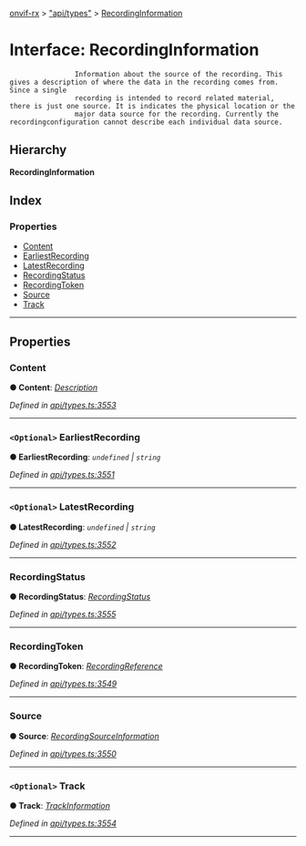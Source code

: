 [onvif-rx](../README.md) > ["api/types"](../modules/_api_types_.md) > [RecordingInformation](../interfaces/_api_types_.recordinginformation.md)

# Interface: RecordingInformation

```
                Information about the source of the recording. This gives a description of where the data in the recording comes from. Since a single
                recording is intended to record related material, there is just one source. It is indicates the physical location or the
                major data source for the recording. Currently the recordingconfiguration cannot describe each individual data source.
```

## Hierarchy

**RecordingInformation**

## Index

### Properties

* [Content](_api_types_.recordinginformation.md#content)
* [EarliestRecording](_api_types_.recordinginformation.md#earliestrecording)
* [LatestRecording](_api_types_.recordinginformation.md#latestrecording)
* [RecordingStatus](_api_types_.recordinginformation.md#recordingstatus)
* [RecordingToken](_api_types_.recordinginformation.md#recordingtoken)
* [Source](_api_types_.recordinginformation.md#source)
* [Track](_api_types_.recordinginformation.md#track)

---

## Properties

<a id="content"></a>

###  Content

**● Content**: *[Description](../modules/_api_types_.md#description)*

*Defined in [api/types.ts:3553](https://github.com/patrickmichalina/onvif-rx/blob/034e4d6/src/api/types.ts#L3553)*

___
<a id="earliestrecording"></a>

### `<Optional>` EarliestRecording

**● EarliestRecording**: *`undefined` \| `string`*

*Defined in [api/types.ts:3551](https://github.com/patrickmichalina/onvif-rx/blob/034e4d6/src/api/types.ts#L3551)*

___
<a id="latestrecording"></a>

### `<Optional>` LatestRecording

**● LatestRecording**: *`undefined` \| `string`*

*Defined in [api/types.ts:3552](https://github.com/patrickmichalina/onvif-rx/blob/034e4d6/src/api/types.ts#L3552)*

___
<a id="recordingstatus"></a>

###  RecordingStatus

**● RecordingStatus**: *[RecordingStatus](../enums/_api_types_.recordingstatus.md)*

*Defined in [api/types.ts:3555](https://github.com/patrickmichalina/onvif-rx/blob/034e4d6/src/api/types.ts#L3555)*

___
<a id="recordingtoken"></a>

###  RecordingToken

**● RecordingToken**: *[RecordingReference](../modules/_api_types_.md#recordingreference)*

*Defined in [api/types.ts:3549](https://github.com/patrickmichalina/onvif-rx/blob/034e4d6/src/api/types.ts#L3549)*

___
<a id="source"></a>

###  Source

**● Source**: *[RecordingSourceInformation](_api_types_.recordingsourceinformation.md)*

*Defined in [api/types.ts:3550](https://github.com/patrickmichalina/onvif-rx/blob/034e4d6/src/api/types.ts#L3550)*

___
<a id="track"></a>

### `<Optional>` Track

**● Track**: *[TrackInformation](_api_types_.trackinformation.md)*

*Defined in [api/types.ts:3554](https://github.com/patrickmichalina/onvif-rx/blob/034e4d6/src/api/types.ts#L3554)*

___

